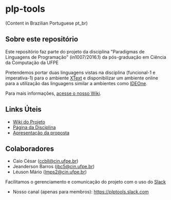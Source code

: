 # plp-tools

(Content in Brazilian Portuguese pt_br)

## Sobre este repositório

Este repositório faz parte do projeto da disciplina
"Paradigmas de Linguagens de Programação" (in1007/2016.1) da
pós-graduação em Ciência da Computação da UFPE

Pretendemos portar duas linguagens vistas na disciplina
(funcional-1 e imperativa-1) para o ambiente [XText](https://eclipse.org/Xtext/) e
disponibilizar um ambiente online para a utilização das
linguagens similar a ambientes como [IDEOne](http://ideone.com/).

Para mais informações, [acesse o nosso Wiki](https://github.com/jeandersonbc/plp-tools/wiki).

## Links Úteis
* [Wiki do Projeto](https://github.com/jeandersonbc/plp-tools/wiki)
* [Página da Disciplina](https://www.cin.ufpe.br/~in1007/)
* [Apresentação da proposta](https://docs.google.com/presentation/d/1f6FUoRKgGALDMZD-m_4pwnR1s7V-rAPVcKdq6WF303c/edit#slide=id.p3)
 

## Colaboradores

* Caio César (ccbll@cin.ufpe.br)
* Jeanderson Barros (jbc5@cin.ufpe.br)
* Léuson Mário (lmps2@cin.ufpe.br)

Facilitamos o gerenciamento e comunicação do projeto com o uso do [Slack](https://slack.com)
* Nosso canal (apenas para membros): https://plptools.slack.com
